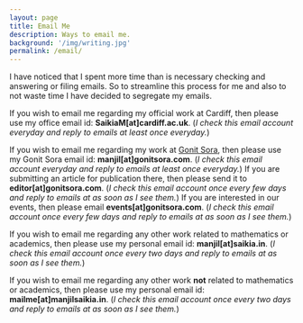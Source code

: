 ```yaml
---
layout: page
title: Email Me
description: Ways to email me.
background: '/img/writing.jpg'
permalink: /email/
---
```


I have noticed that I spent more time than is necessary checking and answering or filing emails. So to streamline this process for me and also to not waste time I have decided to segregate my emails.

If you wish to email me regarding my official work at Cardiff, then please use my office email id: **SaikiaM[at]cardiff.ac.uk**. (*I check this email account everyday and reply to emails at least once everyday.*)

If you wish to email me regarding my work at [Gonit Sora](https://gonitsora.com), then please use my Gonit Sora email id: **manjil[at]gonitsora.com**. (*I check this email account everyday and reply to emails at least once everyday.*) If you are submitting an article for publication there, then please send it to **editor[at]gonitsora.com**. (*I check this email account once every few days and reply to emails at as soon as I see them.*) If you are interested in our events, then please email **events[at]gonitsora.com**. (*I check this email account once every few days and reply to emails at as soon as I see them.*)

If you wish to email me regarding any other work related to mathematics or academics, then please use my personal email id: **manjil[at]saikia.in**. (*I check this email account once every two days and reply to emails at as soon as I see them.*)

If you wish to email me regarding any other work **not** related to mathematics or academics, then please use my personal email id: **mailme[at]manjilsaikia.in**. (*I check this email account once every two days and reply to emails at as soon as I see them.*)

